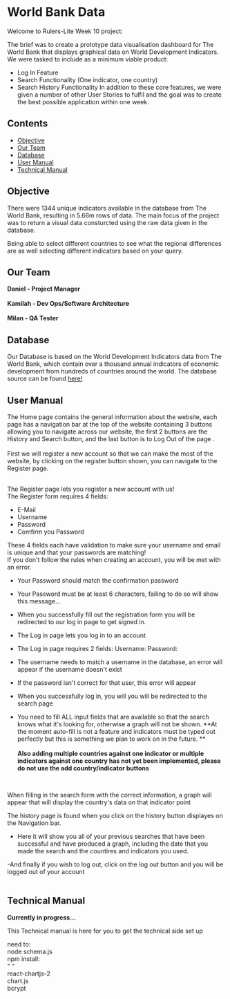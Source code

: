 # World Bank Data

Welcome to Rulers-Lite Week 10 project:

The brief was to create a prototype data visualisation dashboard for The World Bank that displays graphical data on World Development Indicators. 
We were tasked to include as a minimum viable product:
 - Log In Feature
 - Search Functionality (One indicator, one country)
 - Search History Functionality
In addition to these core features, we were given a number of other User Stories to fulfil and the goal was to create the best possible application within one week. 


## Contents

 - [Objective](#Objective)
 - [Our Team](#Our-Team)
 - [Database](#Database)
 - [User Manual](#User-Manual)
 - [Technical Manual](#Technical-Manual)


## Objective

There were 1344 unique indicators available in the database from The World Bank, resulting in 5.66m rows of data. The main focus of the project was to return a visual data consturcted using the raw data given in the database. 

Being able to select different countries to see what the regional differences are as well selecting different indicators based on your query. 

## Our Team

**Daniel - Project Manager**<br />
<br />
**Kamilah - Dev Ops/Software Architecture**<br />
<br />
**Milan - QA Tester**<br />

## Database

Our Database is based on the World Development Indicators data from The World Bank, which contain over a thousand annual indicators of
economic development from hundreds of countries around the world. 
The database source can be found [here!](https://www.kaggle.com/kaggle/world-development-indicators)

## User Manual

The Home page contains the general information about the website, each page has a navigation bar at the top of the website containing 3 buttons allowing you to navigate across our website, the first 2 buttons are the History and Search button, and the last button is to Log Out of the page .<br /><br />
First we will register a new account so that we can make the most of the website, by clicking on the register button shown, you can navigate to the Register page. <br /><br />

The Register page lets you register a new account with us!<br />
The Register form requires 4 fields:
- E-Mail
- Username
- Password
- Comfirm you Password

These 4 fields each have validation to make sure your username and email is unique and that your passwords are matching! <br/>
If you don't follow the rules when creating an account, you will be met with an error.

- Your Password should match the confirmation password

- Your Password must be at least 6 characters, failing to do so will show this message...

- When you successfully fill out the registration form you will be redirected to our log in page to get signed in.

- The Log in page lets you log in to an account <br />

- The Log in page requires 2 fields:
Username:
Password:

- The username needs to match a username in the database, an error will appear if the username doesn't exist

- If the password isn't correct for that user, this error will appear

- When you successfully log in, you will you will be redirected to the search page

- You need to fill ALL input fields that are available so that the search knows what it's looking for, otherwise a graph will not be shown. 
**At the moment auto-fill is not a feature and indicators must be typed out perfectly but this is something we plan to work on in the future. **
<br/><br/>
**Also adding multiple countries against one indicator or multiple indicators against one country has not yet been implemented, please do not use the add country/indicator buttons** 
<br />

When filling in the search form with the correct information, a graph will appear that will display the country's data on that indicator point
<br />

The history page is found when you click on the history button displayes on the Navigation bar.

- Here it will show you all of your previous searches that have been successful and have produced a graph, including the date that you made the search and the countires and indicators you used.<br/>

-And finally if you wish to log out, click on the log out button and you will be logged out of your account <br/><br/>


## Technical Manual

**Currently in progress...**

This Technical manual is here for you to get the technical side set up

need to: <br />
node schema.js <br />
npm install: <br />
"     " <br />
react-chartjs-2 <br />
chart.js <br />
bcrypt <br />



